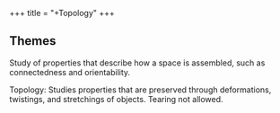 +++
title = "+Topology"
+++

## Themes
Study of properties that describe how a space is assembled, such as connectedness and orientability.

Topology: Studies properties that are preserved through deformations, twistings, and stretchings of objects. Tearing not allowed.

